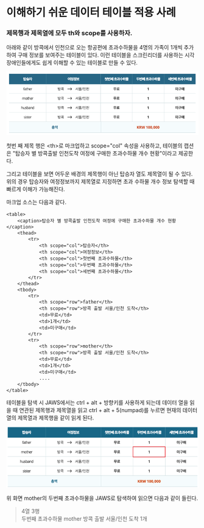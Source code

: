# 이해하기 쉬운 데이터 테이블 적용 사례

### 제목행과 제목열에 모두 th와 scope를 사용하자.

아래와 같이 방콕에서 인천으로 오는 항공편에 초과수하물을 4명의 가족이 1개씩 추가하여 구매 정보를 보여주는 테이블이 있다. 이런 테이블을 스크린리더를 사용하는 시각 장애인들에게도 쉽게 이해할 수 있는 테이블로 만들 수 있다.

![](../../.gitbook/assets/2019-08-29-7.23.48.png)

첫번 째 제목 행은 &lt;th&gt;로 마크업하고 scope="col" 속성을 사용하고, 테이블의 캡션은 "탑승자 별 방콕출발 인천도착 여정에 구매한 초과수하물 개수 현황"이라고 제공한다.

그리고 테이블을 보면 어두운 배경의 제목행이 아닌 탑승자 열도 제목열이 될 수 있다. 위의 경우 탑승자와 여정정보까지 제목열로 지정하면 초과 수하물 개수 정보 탐색할 때 빠르게 이해가 가능해진다.

마크업 소스는 다음과 같다. 

```markup
<table>
    <caption>탑승자 별 방콕출발 인천도착 여정에 구매한 초과수하물 개수 현황</caption>
    <thead>
        <tr>
            <th scope="col">탑승자</th>
            <th scope="col">여정정보</th>
            <th scope="col">첫번째 초과수하물</th>
            <th scope="col">두번째 초과수하물</th>
            <th scope="col">세번째 초과수하물</th>
        </tr>
    </thead>
    <tbody>
        <tr>
            <th scope="row">father</th>
            <th scope="row">방콕 출발 서울/인천 도착</th>
            <td>무료</td>
            <td>1개</td>
            <td>미구매</td>
        </tr>
        <tr>
            <th scope="row">mother</th>
            <th scope="row">방콕 출발 서울/인천 도착</th>
            <td>무료</td>
            <td>1개</td>
            <td>미구매</td>
            ....
    </tbody>
</table>
```

테이블을 탐색 시 JAWS에서는 ctrl + alt + 방향키를 사용하게 되는데 데이터 열을 읽을 때 연관된 제목행과 제목열을 읽고  ctrl + alt + 5\(numpad\)를 누르면 현재의 데이터 열의 제목열과 제목행을 같이 읽게 된다.

![](../../.gitbook/assets/image%20%2843%29.png)

위 화면 mother의 두번째 초과수하물을 JAWS로 탐색하여 읽으면 다음과 같이 들린다.

> 4열 3행   
> 두번째 초과수하물 mother 방콕 출발 서울/인천 도착 1개


